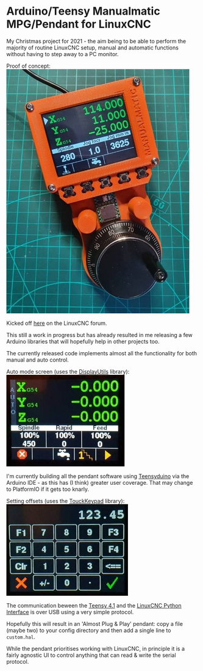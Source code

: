 # Arduino/Teensy Manualmatic MPG/Pendant for LinuxCNC


My Christmas project for 2021 - the aim being to be able to perform the majority of routine LinuxCNC setup, manual and automatic functions without having to step away to a PC monitor.

Proof of concept:
![pendant proof of concept](images/manualmatic-2022-01-31.jpeg)

Kicked off [here](https://forum.linuxcnc.org/18-computer/44682-arduino-teensy-python-interface-manualmatic-mpg-pendant) on the LinuxCNC forum.

This still a work in progress but has already resulted in me releasing a few Arduino libraries that will hopefully help in other projects too. 

The currently released code implements almost all the functionality for both manual and auto control.

Auto mode screen (uses the [DisplayUtils](https://github.com/Stutchbury/DisplayUtils) library):
![auto screen](images/manualmatic-auto.jpg)


I'm currently building all the pendant software using [Teensyduino](https://www.pjrc.com/teensy/td_download.html) via the Arduino IDE - as this has (I think) greater user coverage. That may change to PlatformIO if it gets too knarly.


Setting offsets (uses the [TouckKeypad](https://github.com/Stutchbury/TouchKeypad) library):
![offset screen](images/manualmatic-offset-keypad.jpg)


The communication beween the [Teensy 4.1](https://www.pjrc.com/store/teensy41.html) and the [LinuxCNC Python Interface](https://www.linuxcnc.org/docs/html/config/python-interface.html) is over USB using a very simple protocol.

Hopefully this will result in an 'Almost Plug & Play' pendant: copy a file (maybe two) to your config directory and then add a single line to ```custom.hal```.

While the pendant prioritises working with LinuxCNC, in principle it is a fairly agnostic UI to control anything that can read & write the serial protocol.





